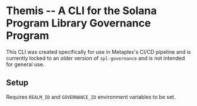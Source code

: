 # Themis -- A CLI for the Solana Program Library Governance Program

This CLI was created specifically for use in Metaplex's CI/CD pipeline and is currently locked to an older version of `spl-governance` and is not intended for general use.

## Setup

Requires `REALM_ID` and `GOVERNANCE_ID` environment variables to be set.